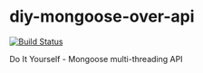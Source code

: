 # diy-mongoose-over-api

[![Build Status](https://travis-ci.org/GillesRasigade/diy-mongoose-over-api.svg)](https://travis-ci.org/GillesRasigade/diy-mongoose-over-api)

Do It Yourself - Mongoose multi-threading API

